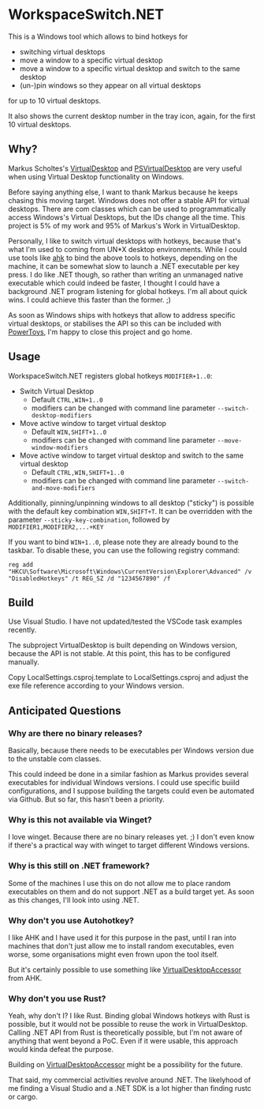 # WorkspaceSwitch.NET

This is a Windows tool which allows to bind hotkeys for

- switching virtual desktops
- move a window to a specific virtual desktop
- move a window to a specific virtual desktop and switch to the same desktop
- (un-)pin windows so they appear on all virtual desktops

for up to 10 virtual desktops.

It also shows the current desktop number in the tray icon, again, for the first 10 virtual desktops.

## Why?

Markus Scholtes's [VirtualDesktop](https://github.com/MScholtes/VirtualDesktop) and [PSVirtualDesktop](https://github.com/MScholtes/PSVirtualDesktop) are very useful when using Virtual Desktop functionality on Windows.

Before saying anything else, I want to thank Markus because he keeps chasing this moving target. Windows does not offer a stable API for virtual desktops. There are com classes which can be used to programmatically access Windows's Virtual Desktops, but the IDs change all the time. This project is 5% of my work and 95% of Markus's Work in VirtualDesktop. 

Personally, I like to switch virtual desktops with hotkeys, because that's what I'm used to coming from UN*X desktop environments. While I could use tools like [ahk](https://www.autohotkey.com/) to bind the above tools to hotkeys, depending on the machine, it can be somewhat slow to launch a .NET executable per key press. I do like .NET though, so rather than writing an unmanaged native executable which could indeed be faster, I thought I could have a background .NET program listening for global hotkeys. I'm all about quick wins. I could achieve this faster than the former. ;)

As soon as Windows ships with hotkeys that allow to address specific virtual desktops, or stabilises the API so this can be included with [PowerToys](https://github.com/microsoft/PowerToys), I'm happy to close this project and go home. 

## Usage

WorkspaceSwitch.NET registers global hotkeys `MODIFIER+1..0`:
- Switch Virtual Desktop
  - Default `CTRL,WIN+1..0`
  - modifiers can be changed with command line parameter `--switch-desktop-modifiers`
- Move active window to target virtual desktop
  - Default `WIN,SHIFT+1..0`
  - modifiers can be changed with command line parameter `--move-window-modifiers`
- Move active window to target virtual desktop and switch to the same virtual desktop
  - Default `CTRL,WIN,SHIFT+1..0`
  - modifiers can be changed with command line parameter `--switch-and-move-modifiers`

Additionally, pinning/unpinning windows to all desktop ("sticky") is possible with the default key combination `WIN,SHIFT+T`. It can be overridden with the parameter `--sticky-key-combination`, followed by `MODIFIER1,MODIFIER2,...+KEY`

If you want to bind `WIN+1..0`, please note they are already bound to the taskbar. To disable these, you can use the following registry command:

```
reg add "HKCU\Software\Microsoft\Windows\CurrentVersion\Explorer\Advanced" /v "DisabledHotkeys" /t REG_SZ /d "1234567890" /f
```

## Build

Use Visual Studio. I have not updated/tested the VSCode task examples recently.

The subproject VirtualDesktop is built depending on Windows version, because the API is not stable. At this point, this has to be configured manually.

Copy LocalSettings.csproj.template to LocalSettings.csproj and adjust the exe file reference according to your Windows version.

## Anticipated Questions

### Why are there no binary releases?

Basically, because there needs to be executables per Windows version due to the unstable com classes.

This could indeed be done in a similar fashion as Markus provides several executables for individual Windows versions. I could use specific buiild configurations, and I suppose building the targets could even be automated via Github. But so far, this hasn't been a priority.

### Why is this not available via Winget?

I love winget. Because there are no binary releases yet. ;) I don't even know if there's a practical way with winget to target different Windows versions.

### Why is this still on .NET framework?

Some of the machines I use this on do not allow me to place random executables on them and do not support .NET as a build target yet. As soon as this changes, I'll look into using .NET.

### Why don't you use Autohotkey?

I like AHK and I have used it for this purpose in the past, until I ran into machines that don't just allow me to install random executables, even worse, some organisations might even frown upon the tool itself.

But it's certainly possible to use something like [VirtualDesktopAccessor](https://github.com/Ciantic/VirtualDesktopAccessor) from AHK.

### Why don't you use Rust?

Yeah, why don't I? I like Rust. Binding global Windows hotkeys with Rust is possible, but it would not be possible to reuse the work in VirtualDesktop. Calling .NET API from Rust is theoretically possible, but I'm not aware of anything that went beyond a PoC. Even if it were usable, this approach would kinda defeat the purpose.  

Building on [VirtualDesktopAccessor](https://github.com/Ciantic/VirtualDesktopAccessor) might be a possibility for the future.

That said, my commercial activities revolve around .NET. The likelyhood of me finding a Visual Studio and a .NET SDK is a lot higher than finding rustc or cargo.

